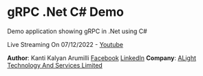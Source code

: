 # gRPC .Net C# Demo
 Demo application showing gRPC in .Net using C#

Live Streaming On 07/12/2022 - [Youtube](https://www.youtube.com/watch?v=o5TYOzMvzKw)

**Author**: Kanti Kalyan Arumilli
[Facebook](https://www.facebook.com/kanti.arumilli)
[LinkedIn](https://www.linkedin.com/in/kanti-kalyan-arumilli/)
**Company**: [ALight Technology And Services Limited](https://www.alightservices.com)
